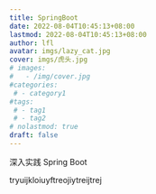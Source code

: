 ```yaml
---
title: SpringBoot
date: 2022-08-04T10:45:13+08:00
lastmod: 2022-08-04T10:45:13+08:00
author: lfl
avatar: imgs/lazy_cat.jpg
cover: imgs/虎头.jpg
# images:
#   - /img/cover.jpg
#categories:
 # - category1
#tags:
 # - tag1
 # - tag2
# nolastmod: true
draft: false
---
```


深入实践 Spring Boot

<!--more-->

tryuijkloiuyftreojiytreijtrej


